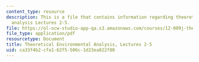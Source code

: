 ```yaml
---
content_type: resource
description: This is a file that contains information regarding theoretical environmental
  analysis Lectures 2-5.
file: https://ol-ocw-studio-app-qa.s3.amazonaws.com/courses/12-009j-theoretical-environmental-analysis-spring-2015/ca33f4b2cfa162f5506c1d23ea822f80_MIT12_009JS15_2-5volcano.pdf
file_type: application/pdf
resourcetype: Document
title: Theoretical Environmental Analysis, Lectures 2-5
uid: ca33f4b2-cfa1-62f5-506c-1d23ea822f80
---
```

